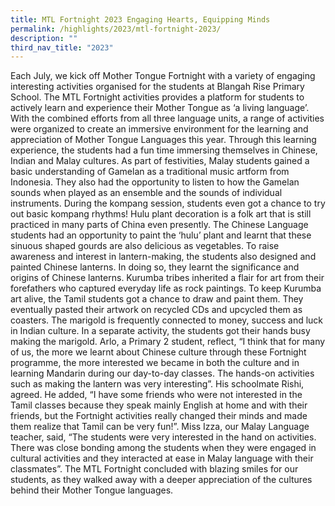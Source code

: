 ```yaml
---
title: MTL Fortnight 2023 Engaging Hearts, Equipping Minds
permalink: /highlights/2023/mtl-fortnight-2023/
description: ""
third_nav_title: "2023"
---
```

Each July, we kick off Mother Tongue Fortnight with a variety of engaging interesting activities organised for the students at Blangah Rise Primary School. The MTL Fortnight activities provides a platform for students to actively learn and experience their Mother Tongue as ‘a living language’. 
With the combined efforts from all three language units, a range of activities were organized to create an immersive environment for the learning and appreciation of Mother Tongue Languages this year. Through this learning experience, the students had a fun time immersing themselves in Chinese, Indian and Malay cultures. 
As part of festivities, Malay students gained a basic understanding of Gamelan as a traditional music artform from Indonesia. They also had the opportunity to listen to how the Gamelan sounds when played as an ensemble and the sounds of individual instruments. During the kompang session, students even got a chance to try out basic kompang rhythms!
Hulu plant decoration is a folk art that is still practiced in many parts of China even presently. The Chinese Language students had an opportunity to paint the ‘hulu’ plant and learnt that these sinuous shaped gourds are also delicious as vegetables. To raise  awareness and interest in lantern-making, the students also designed and painted Chinese lanterns. In doing so, they learnt the significance and origins of Chinese lanterns.
Kurumba tribes inherited a flair for art from their forefathers who captured everyday life as rock paintings. To keep Kurumba art alive, the Tamil students got a chance to draw and paint them. They eventually pasted their artwork on recycled CDs and upcycled them as coasters. The marigold is frequently connected to money, success and luck in Indian culture. In a separate activity, the students got their hands busy making the marigold.
Arlo, a Primary 2 student, reflect, “I think that for many of us, the more we learnt about Chinese culture through these Fortnight programme, the more interested we became in both the culture and in learning Mandarin during our day-to-day classes. The hands-on activities such as making the lantern was very interesting”.
His schoolmate Rishi, agreed. He added, “I have some friends who were not interested in the Tamil classes because they speak mainly English at home and with their friends, but the Fortnight activities really changed their minds and made them realize that Tamil can be very fun!”.
Miss Izza, our Malay Language teacher, said, “The students were very interested in the hand on activities. There was close bonding among the students when they were engaged in cultural activities and they interacted at ease in Malay language with their classmates”.
The MTL Fortnight concluded with blazing smiles for our students, as they walked away with a deeper appreciation of the cultures behind their Mother Tongue languages. 
